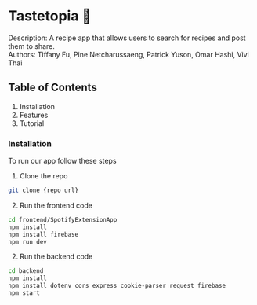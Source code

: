 # Tastetopia 🥘
Description: A recipe app that allows users to search for recipes and post them to share. <br>
Authors: Tiffany Fu, Pine Netcharussaeng, Patrick Yuson, Omar Hashi, Vivi Thai

## Table of Contents
1. Installation
2. Features
3. Tutorial

### Installation
To run our app follow these steps

1. Clone the repo
```bash
git clone {repo url}
```
2. Run the frontend code
```bash
cd frontend/SpotifyExtensionApp
npm install
npm install firebase
npm run dev
```
2. Run the backend code
```bash
cd backend
npm install
npm install dotenv cors express cookie-parser request firebase
npm start
```
